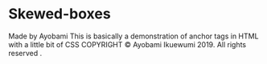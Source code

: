 # Skewed-boxes
Made by Ayobami 
This is basically a demonstration of anchor tags in HTML with a little bit of CSS
COPYRIGHT &copy; Ayobami Ikuewumi 2019. All rights reserved . 
